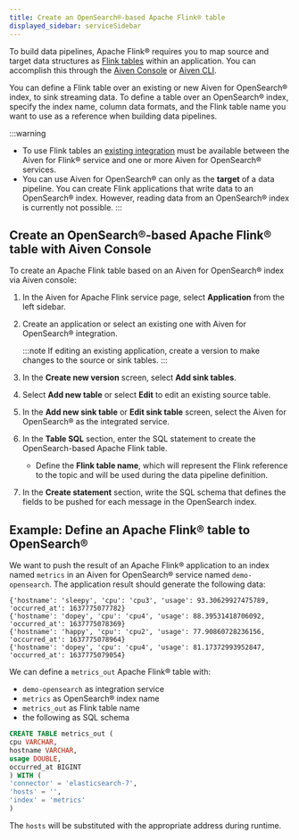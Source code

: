 ```yaml
---
title: Create an OpenSearch®-based Apache Flink® table
displayed_sidebar: serviceSidebar
---
```


To build data pipelines, Apache Flink® requires you to map source and target data structures as [Flink tables](https://nightlies.apache.org/flink/flink-docs-stable/docs/dev/table/sql/create/#create-table) within an application.
You can accomplish this through the [Aiven
Console](https://console.aiven.io/) or
[Aiven CLI](/docs/tools/cli/service/flink).

<!-- vale off -->
You can define a Flink table over an existing or new Aiven for
OpenSearch® index, to sink streaming data. To define a table over an
OpenSearch® index, specify the index name, column data formats, and the
Flink table name you want to use as a reference when building data
pipelines.
<!-- vale on -->

:::warning
-   To use Flink tables an
    [existing integration](create-integration) must be available between the Aiven for Flink® service
    and one or more Aiven for OpenSearch® services.
-   You can use Aiven for OpenSearch® can only as the **target** of a
    data pipeline. You can create Flink applications that write data to
    an OpenSearch® index. However, reading data from an OpenSearch®
    index is currently not possible.
:::

## Create an OpenSearch®-based Apache Flink® table with Aiven Console

To create an Apache Flink table based on an Aiven for OpenSearch® index
via Aiven console:

1.  In the Aiven for Apache Flink service page, select **Application**
    from the left sidebar.

1.  Create an application or select an existing one with Aiven for
    OpenSearch® integration.

    :::note
    If editing an existing application, create a version to make
    changes to the source or sink tables.
    :::

1.  In the **Create new version** screen, select **Add sink tables**.

1.  Select **Add new table** or select **Edit** to edit an
    existing source table.

1.  In the **Add new sink table** or **Edit sink table** screen, select
    the Aiven for OpenSearch® as the integrated service.

1.  In the **Table SQL** section, enter the SQL statement to create the
    OpenSearch-based Apache Flink table.

    -   Define the **Flink table name**, which will represent the Flink
        reference to the topic and will be used during the data pipeline
        definition.

1.  In the **Create statement** section, write the SQL schema that
    defines the fields to be pushed for each message in the OpenSearch
    index.

## Example: Define an Apache Flink® table to OpenSearch®

We want to push the result of an Apache Flink® application to an index
named `metrics` in an Aiven for OpenSearch® service named
`demo-opensearch`. The application result should generate the following
data:

```text
{'hostname': 'sleepy', 'cpu': 'cpu3', 'usage': 93.30629927475789, 'occurred_at': 1637775077782}
{'hostname': 'dopey', 'cpu': 'cpu4', 'usage': 88.39531418706092, 'occurred_at': 1637775078369}
{'hostname': 'happy', 'cpu': 'cpu2', 'usage': 77.90860728236156, 'occurred_at': 1637775078964}
{'hostname': 'dopey', 'cpu': 'cpu4', 'usage': 81.17372993952847, 'occurred_at': 1637775079054}
```

We can define a `metrics_out` Apache Flink® table with:

-   `demo-opensearch` as integration service
-   `metrics` as OpenSearch® index name
-   `metrics_out` as Flink table name
-   the following as SQL schema

```sql
CREATE TABLE metrics_out (
cpu VARCHAR,
hostname VARCHAR,
usage DOUBLE,
occurred_at BIGINT
) WITH (
'connector' = 'elasticsearch-7',
'hosts' = '',
'index' = 'metrics'
)
```

The `hosts` will be substituted with the appropriate address during
runtime.
